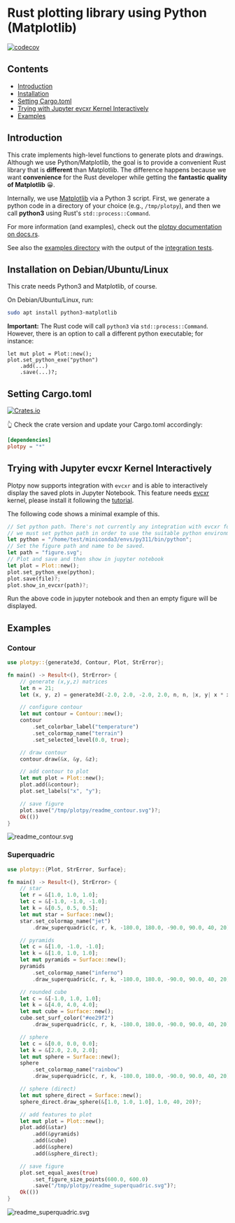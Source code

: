 # Rust plotting library using Python (Matplotlib)

[![codecov](https://codecov.io/gh/cpmech/plotpy/branch/main/graph/badge.svg?token=SUBRKUN63U)](https://codecov.io/gh/cpmech/plotpy)

## Contents

* [Introduction](#introduction)
* [Installation](#installation)
* [Setting Cargo.toml](#cargo)
* [Trying with Jupyter evcxr Kernel Interactively](#interactive)
* [Examples](#examples)

## <a name="introduction"></a> Introduction

This crate implements high-level functions to generate plots and drawings.  Although we use Python/Matplotlib, the goal is to provide a convenient Rust library that is **different** than Matplotlib. The difference happens because we want **convenience** for the Rust developer while getting the **fantastic quality of Matplotlib** 😀.

Internally, we use [Matplotlib](https://matplotlib.org/) via a Python 3 script.  First, we generate a python code in a directory of your choice (e.g., `/tmp/plotpy`), and then we call **python3** using Rust's `std::process::Command`.

For more information (and examples), check out the [plotpy documentation on docs.rs](https://docs.rs/plotpy).

See also the [examples directory](https://github.com/cpmech/plotpy/tree/main/examples) with the output of the [integration tests](https://github.com/cpmech/plotpy/tree/main/tests).

## <a name="installation"></a> Installation on Debian/Ubuntu/Linux

This crate needs Python3 and Matplotlib, of course.

On Debian/Ubuntu/Linux, run:

```bash
sudo apt install python3-matplotlib
```

**Important:** The Rust code will call `python3` via `std::process::Command`. However, there is an option to call a different python executable; for instance:

```text
let mut plot = Plot::new();
plot.set_python_exe("python")
    .add(...)
    .save(...)?;
```

## <a name="cargo"></a> Setting Cargo.toml

[![Crates.io](https://img.shields.io/crates/v/plotpy.svg)](https://crates.io/crates/plotpy)

👆 Check the crate version and update your Cargo.toml accordingly:

```toml
[dependencies]
plotpy = "*"
```

## <a name="interactive"></a> Trying with Jupyter evcxr Kernel Interactively
Plotpy now supports integration with `evcxr` and is able to interactively display the saved plots in Jupyter Notebook. This feature needs [evcxr](https://github.com/evcxr/evcxr) kernel, please install it following the [tutorial](https://depth-first.com/articles/2020/09/21/interactive-rust-in-a-repl-and-jupyter-notebook-with-evcxr/).

The following code shows a minimal example of this.
```rust
// Set python path. There's not currently any integration with evcxr for python, so
// we must set python path in order to use the suitable python environment.
let python = "/home/test/miniconda3/envs/py311/bin/python";
// Set the figure path and name to be saved.
let path = "figure.svg";
// Plot and save and then show in jupyter notebook
let plot = Plot::new();
plot.set_python_exe(python);
plot.save(file)?;
plot.show_in_evcxr(path)?;
```
Run the above code in jupyter notebook and then an empty figure will be displayed.

## <a name="examples"></a> Examples

### Contour

```rust
use plotpy::{generate3d, Contour, Plot, StrError};

fn main() -> Result<(), StrError> {
    // generate (x,y,z) matrices
    let n = 21;
    let (x, y, z) = generate3d(-2.0, 2.0, -2.0, 2.0, n, n, |x, y| x * x - y * y);

    // configure contour
    let mut contour = Contour::new();
    contour
        .set_colorbar_label("temperature")
        .set_colormap_name("terrain")
        .set_selected_level(0.0, true);

    // draw contour
    contour.draw(&x, &y, &z);

    // add contour to plot
    let mut plot = Plot::new();
    plot.add(&contour);
    plot.set_labels("x", "y");

    // save figure
    plot.save("/tmp/plotpy/readme_contour.svg")?;
    Ok(())
}
```

![readme_contour.svg](https://raw.githubusercontent.com/cpmech/plotpy/main/figures/readme_contour.svg)

### Superquadric

```rust
use plotpy::{Plot, StrError, Surface};

fn main() -> Result<(), StrError> {
    // star
    let r = &[1.0, 1.0, 1.0];
    let c = &[-1.0, -1.0, -1.0];
    let k = &[0.5, 0.5, 0.5];
    let mut star = Surface::new();
    star.set_colormap_name("jet")
        .draw_superquadric(c, r, k, -180.0, 180.0, -90.0, 90.0, 40, 20)?;

    // pyramids
    let c = &[1.0, -1.0, -1.0];
    let k = &[1.0, 1.0, 1.0];
    let mut pyramids = Surface::new();
    pyramids
        .set_colormap_name("inferno")
        .draw_superquadric(c, r, k, -180.0, 180.0, -90.0, 90.0, 40, 20)?;

    // rounded cube
    let c = &[-1.0, 1.0, 1.0];
    let k = &[4.0, 4.0, 4.0];
    let mut cube = Surface::new();
    cube.set_surf_color("#ee29f2")
        .draw_superquadric(c, r, k, -180.0, 180.0, -90.0, 90.0, 40, 20)?;

    // sphere
    let c = &[0.0, 0.0, 0.0];
    let k = &[2.0, 2.0, 2.0];
    let mut sphere = Surface::new();
    sphere
        .set_colormap_name("rainbow")
        .draw_superquadric(c, r, k, -180.0, 180.0, -90.0, 90.0, 40, 20)?;

    // sphere (direct)
    let mut sphere_direct = Surface::new();
    sphere_direct.draw_sphere(&[1.0, 1.0, 1.0], 1.0, 40, 20)?;

    // add features to plot
    let mut plot = Plot::new();
    plot.add(&star)
        .add(&pyramids)
        .add(&cube)
        .add(&sphere)
        .add(&sphere_direct);

    // save figure
    plot.set_equal_axes(true)
        .set_figure_size_points(600.0, 600.0)
        .save("/tmp/plotpy/readme_superquadric.svg")?;
    Ok(())
}
```

![readme_superquadric.svg](https://raw.githubusercontent.com/cpmech/plotpy/main/figures/readme_superquadric.svg)
